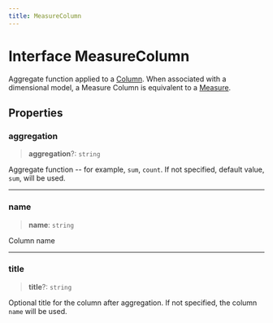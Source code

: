 ```yaml
---
title: MeasureColumn
---
```


# Interface MeasureColumn

Aggregate function applied to a [Column](interface.Column.md).
When associated with a dimensional model, a Measure Column is equivalent to a [Measure](interface.Measure.md).

## Properties

### aggregation

> **aggregation**?: `string`

Aggregate function -- for example, `sum`, `count`.
If not specified, default value, `sum`, will be used.

***

### name

> **name**: `string`

Column name

***

### title

> **title**?: `string`

Optional title for the column after aggregation.
If not specified, the column `name` will be used.
